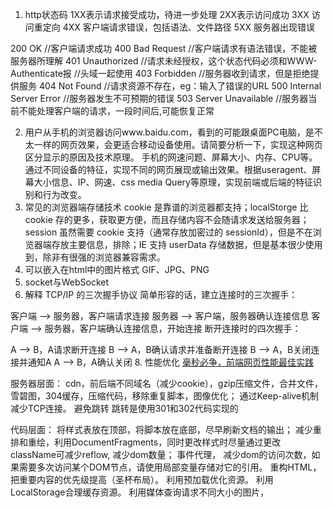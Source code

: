 1. http状态码
1XX表示请求接受成功，待进一步处理
2XX表示访问成功
3XX 访问重定向
4XX 客户端请求错误，包括语法、文件路径
5XX 服务器出现错误

200 OK  //客户端请求成功
400 Bad Request  //客户端请求有语法错误，不能被服务器所理解
401 Unauthorized //请求未经授权，这个状态代码必须和WWW-Authenticate报 //头域一起使用
403 Forbidden  //服务器收到请求，但是拒绝提供服务
404 Not Found  //请求资源不存在，eg：输入了错误的URL
500 Internal Server Error //服务器发生不可预期的错误
503 Server Unavailable  //服务器当前不能处理客户端的请求，一段时间后,可能恢复正常

2. 用户从手机的浏览器访问www.baidu.com，看到的可能跟桌面PC电脑，是不太一样的网页效果，会更适合移动设备使用。请简要分析一下，实现这种网页区分显示的原因及技术原理。
手机的网速问题、屏幕大小、内存、CPU等。通过不同设备的特征，实现不同的网页展现或输出效果。根据useragent、屏幕大小信息、IP、网速、css media Query等原理，实现前端或后端的特征识别和行为改变。
4. 常见的浏览器端存储技术
cookie 是靠谱的浏览器都支持；localStorge 比 cookie 存的更多，获取更方便，而且存储内容不会随请求发送给服务器；session 虽然需要 cookie 支持（通常存放加密过的 sessionId），但是不在浏览器端存放主要信息，排除；IE 支持 userData 存储数据，但是基本很少使用到，除非有很强的浏览器兼容需求。
5. 可以嵌入在html中的图片格式
GIF、JPG、PNG
6. socket与WebSocket
7. 解释 TCP/IP 的三次握手协议
简单形容的话，建立连接时的三次握手：

客户端 —> 服务器，客户端请求连接
服务器 —> 客户端，服务器确认连接信息
客户端 —> 服务器，客户端确认连接信息，开始连接
断开连接时的四次握手：

A —> B，A请求断开连接
B —> A，B确认请求并准备断开连接
B —> A，B关闭连接并通知A
A —> B，A确认关闭
8. 性能优化
[毫秒必争，前端网页性能最佳实践](http://www.cnblogs.com/developersupport/p/webpage-performance-best-practices.html#events)

服务器层面：
cdn，前后端不同域名（减少cookie），gzip压缩文件，合并文件，雪碧图，304缓存，压缩代码，移除重复脚本，图像优化；
通过Keep-alive机制减少TCP连接。
避免跳转 跳转是使用301和302代码实现的

代码层面：
将样式表放在顶部，将脚本放在底部，尽早刷新文档的输出；
减少重排和重绘，利用DocumentFragments，同时更改样式时尽量通过更改className可减少reflow,
减少dom数量；
事件代理，
减少dom的访问次数，如果需要多次访问某个DOM节点，请使用局部变量存储对它的引用。
重构HTML，把重要内容的优先级提高（圣杯布局）。
利用预加载优化资源。
利用LocalStorage合理缓存资源。
利用媒体查询请求不同大小的图片，
